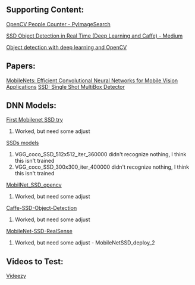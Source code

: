 ## Supporting Content:

[OpenCV People Counter - PyImageSearch](https://pyimagesearch.com/2018/08/13/opencv-people-counter/)

[SSD Object Detection in Real Time (Deep Learning and Caffe) - Medium](https://medium.com/acm-juit/ssd-object-detection-in-real-time-deep-learning-and-caffe-f41e40eea968)

[Object detection with deep learning and OpenCV](https://pyimagesearch.com/2017/09/11/object-detection-with-deep-learning-and-opencv/)


## Papers:

[MobileNets: Efficient Convolutional Neural Networks for Mobile Vision Applications](https://arxiv.org/pdf/1704.04861)
[SSD: Single Shot MultiBox Detector](https://arxiv.org/pdf/1512.02325)


## DNN Models:

[First Mobilenet SSD try](https://github.com/chuanqi305/MobileNet-SSD)
1. Worked, but need some adjust

[SSDs models](https://github.com/weiliu89/caffe/tree/ssd?tab=readme-ov-file)

1. VGG_coco_SSD_512x512_iter_360000 didn't recognize nothing, I think this isn't trained
2. VGG_coco_SSD_300x300_iter_400000 didn't recognize nothing, I think this isn't trained

[MobilNet_SSD_opencv](https://github.com/djmv/MobilNet_SSD_opencv)
1. Worked, but need some adjust

[Caffe-SSD-Object-Detection](https://github.com/amolikvivian/Caffe-SSD-Object-Detection/tree/master/Object%20Detection%20Caffe/Caffe)
1. Worked, but need some adjust

[MobileNet-SSD-RealSense](https://github.com/PINTO0309/MobileNet-SSD-RealSense/tree/master/caffemodel/MobileNetSSD)
1. Worked, but need some adjust - MobileNetSSD_deploy_2

## Videos to Test:

[Videezy](https://pt.videezy.com)